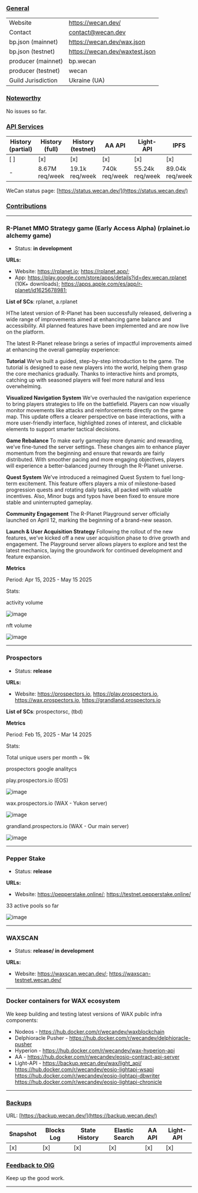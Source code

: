 ### <ins>General</ins>

|  |  |
| --- | --- |
| Website | https://wecan.dev/ |
| Contact | contact@wecan.dev |
| bp.json (mainnet) | https://wecan.dev/wax.json |
| bp.json (testnet) | https://wecan.dev/waxtest.json |
| producer (mainnet) | bp.wecan |
| producer (testnet) | wecan |
| Guild Jurisdiction | Ukraine (UA) |

### <ins>Noteworthy</ins>

No issues so far.

### <ins>API Services</ins>

| History (partial) | History (full) | History (testnet) | AA API | Light-API  | IPFS |
|--------|--------|--------|--------|--------|--------|
| [ ] | [x] | [x] | [x] | [x] | [x] |  [x] |
| - | 8.67M req/week | 19.1k req/week | 740k req/week | 55.24k req/week |  89.04k req/week |

WeCan status page: [https://status.wecan.dev/](https://status.wecan.dev/)

### <ins>Contributions</ins>

---

### R-Planet MMO Strategy game (Early Access Alpha) (rplainet.io alchemy game)
* Status: **in development**

**URLs:**
* Website: https://rplanet.io;
           https://rplanet.app/;
* App: https://play.google.com/store/apps/details?id=dev.wecan.rplanet (10K+ downloads); 
       https://apps.apple.com/es/app/r-planet/id1625678981;

**List of SCs**: rplanet, a.rplanet


HThe latest version of R-Planet has been successfully released, delivering a wide range of improvements aimed at enhancing game balance and accessibility. 
All planned features have been implemented and are now live on the platform.

The latest R-Planet release brings a series of impactful improvements aimed at enhancing the overall gameplay experience:

**__Tutorial__**
We’ve built a guided, step-by-step introduction to the game.
The tutorial is designed to ease new players into the world, helping them grasp the core mechanics gradually. 
Thanks to interactive hints and prompts, catching up with seasoned players will feel more natural and less overwhelming.

**__Visualized Navigation System__**
We’ve overhauled the navigation experience to bring players strategies to life on the battlefield. 
Players can now visually monitor movements like attacks and reinforcements directly on the game map. 
This update offers a clearer perspective on base interactions, with a more user-friendly interface, highlighted zones of interest, and clickable elements to support smarter tactical decisions.

**__Game Rebalance__**
To make early gameplay more dynamic and rewarding, we’ve fine-tuned the server settings. 
These changes aim to enhance player momentum from the beginning and ensure that rewards are fairly distributed. 
With smoother pacing and more engaging objectives, players will experience a better-balanced journey through the R-Planet universe.

**__Quest System__**
We’ve introduced a reimagined Quest System to fuel long-term excitement. 
This feature offers players a mix of milestone-based progression quests and rotating daily tasks, all packed with valuable incentives. 
Also, Minor bugs and typos have been fixed to ensure more stable and uninterrupted gameplay. 

**__Community Engagement__**
The R-Planet Playground server officially launched on April 12, marking the beginning of a brand-new season.

__Launch & User Acquisition Strategy__
Following the rollout of the new features, we’ve kicked off a new user acquisition phase to drive growth and engagement. 
The Playground server allows players to explore and test the latest mechanics, laying the groundwork for continued development and feature expansion.


**Metrics**

Period: Apr 15, 2025 - May 15 2025

Stats:

activity volume

![image](https://gist.github.com/user-attachments/assets/1a0ec43b-af92-48ca-9abe-0ab69529d170)

nft volume

![image](https://gist.github.com/user-attachments/assets/ac473bfa-b3e2-4365-9b0a-b0c5a5b67da4)

---

### Prospectors
* Status: **release**

**URLs:**
* Website: https://prospectors.io, 
https://play.prospectors.io, 
https://wax.prospectors.io, 
https://grandland.prospectors.io

**List of SCs**: prospectorsc, (tbd)

**Metrics**

Period: Feb 15, 2025 - Mar 14 2025

Stats:

Total unique users per month ~ 9k

prospectors google analitycs

play.prospectors.io (EOS)

![image](https://gist.github.com/user-attachments/assets/cf9e0821-64a9-4694-98c2-df113a2724e3)

wax.prospectors.io (WAX - Yukon server)

![image](https://gist.github.com/user-attachments/assets/8b04f9f4-ed26-432b-a620-0464074067ba)

grandland.prospectors.io (WAX - Our main server)

![image](https://gist.github.com/user-attachments/assets/eebcc7ed-ff4d-4572-b6e1-34a7438fc5a4)

---

### Pepper Stake
* Status: **release**

**URLs:**
* Website: https://pepperstake.online/;
https://testnet.pepperstake.online/

33 active pools so far

![image](https://gist.github.com/user-attachments/assets/065c88c4-4127-446a-8419-36eb9c5c3633)

---

### WAXSCAN
* Status: **release/ in development**

**URLs:**
* Website: https://waxscan.wecan.dev/; 
https://waxscan-testnet.wecan.dev/

---

### Docker containers for WAX ecosystem
We keep building and testing latest versions of WAX pubilc infra components:
* Nodeos - https://hub.docker.com/r/wecandev/waxblockchain
* Delphioracle Pusher - https://hub.docker.com/r/wecandev/delphioracle-pusher
* Hyperion - https://hub.docker.com/r/wecandev/wax-hyperion-api
* AA - https://hub.docker.com/r/wecandev/eosio-contract-api-server
* Light-API - https://backup.wecan.dev/wax/light_api/
https://hub.docker.com/r/wecandev/eosio-lightapi-wsapi
https://hub.docker.com/r/wecandev/eosio-lightapi-dbwriter
https://hub.docker.com/r/wecandev/eosio-lightapi-chronicle

---

### <ins>Backups </ins>
URL: [https://backup.wecan.dev/](https://backup.wecan.dev/)

| Snapshot | Blocks Log | State History | Elastic Search | AA API | Light-API |
|--------|--------|--------|--------|--------|-------|
| [x] | [x] | [x] | [x] | [x] | [x] |


### <ins>Feedback to OIG</ins>

Keep up the good work.

----

